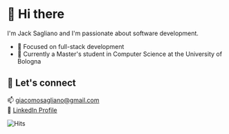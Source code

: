 # 👋 Hi there

I'm Jack Sagliano and I'm passionate about software development.

- 🎯 Focused on full-stack development
- 🧠 Currently a Master's student in Computer Science at the University of Bologna


## 🤝 Let's connect

📫 [giacomosagliano@gmail.com](mailto:giacomosagliano@gmail.com)  
💼 [LinkedIn Profile](https://www.linkedin.com/in/giacomo-sagliano-a4a70120a/)

![Hits](https://hits.sh/github.com/jacksagliano/jacksagliano.svg)
